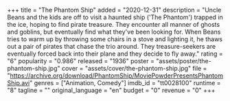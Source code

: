 +++
title = "The Phantom Ship"
added = "2020-12-31"
description = "Uncle Beans and the kids are off to visit a haunted ship ('The Phantom') trapped in the ice, hoping to find pirate treasure. They encounter all manner of ghosts and goblins, but eventually find what they've been looking for. When Beans tries to warm up by throwing some chairs in a stove and lighting it, he thaws out a pair of pirates that chase the trio around. They treasure-seekers are eventually forced back into their plane and they decide to fly away."
rating = "6"
popularity = "0.986"
released = "1936"
poster = "assets/poster/the-phantom-ship.jpg"
cover = "assets/cover/the-phantom-ship.jpg"
file = "https://archive.org/download/PhantomShip/MoviePowderPresentsPhantomShip.avi"
genres = ["Animation, Comedy"]
imdb_id = "tt0028100"
runtime = "8"
tagline = ""
original_language = "en"
budget = "0"
revenue = "0"
+++